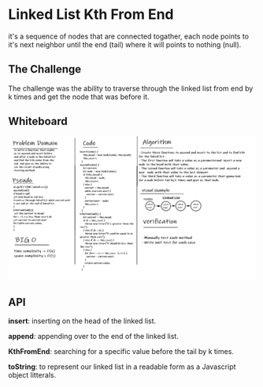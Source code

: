 # Linked List Kth From End

it's a sequence of nodes that are connected togather, each node points to it's next neighbor
until the end (tail) where it will points to nothing (null).

## The Challenge

The challenge was the ability to traverse through the linked list from end by k times and get the node that was before it.

## Whiteboard

![whiteboard](ll-kth-from-end.PNG)

## API

**insert**: inserting on the head of the linked list.

**append**: appending over to the end of the linked list.

**KthFromEnd**: searching for a specific value before the tail by k times.

**toString**: to represent our linked list in a readable form as a Javascript object litterals.
